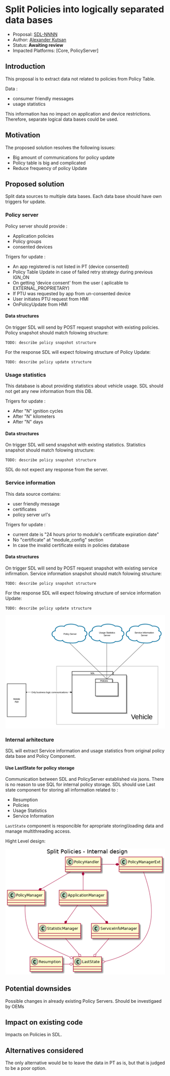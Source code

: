 # Split Policies into logically separated data bases 

* Proposal: [SDL-NNNN](nnnn-split_policies.md)
* Author: [Alexander Kutsan](https://github.com/LuxoftAKutsan)
* Status: **Awaiting review**
* Impacted Platforms: [Core, PolicyServer]

## Introduction
This proposal is to extract data not related to policies from Policy Table.

Data :
 - consumer friendly messages
 - usage statistics

This information has no impact on application and device restrictions. Therefore, separate logical data bases could be used.

## Motivation
The proposed solution resolves the following issues:

 - Big amount of communications for policy update
 - Policy table is big and complicated
 - Reduce frequency of policy Update

## Proposed solution

Split data sources to multiple data bases. Each data base should have own triggers for update. 

### Policy server

Policy server should provide :
 - Application policies
 - Policy groups
 - consented devices

Trigers for update :
 - An app registered is not listed in PT (device consented)
 - Policy Table Update in case of failed retry strategy during previous IGN_ON
 - On getting 'device consent' from the user ( aplicable to EXTERNAL_PROPRIETARY)
 - If PTU was requested by app from un-consented device
 - User initiates PTU request from HMI
 - OnPolicyUpdate from HMI

#### Data structures 

On trigger SDL will send by POST request snapshot with existing policies.
Policy snapshot should match folowing structure:

```
TODO: describe policy snapshot structure

```

For the response SDL will expect folowing structure of Policy Update:

```
TODO: describe policy update structure
```

### Usage statistics

This database is about providing statistics about vehicle usage. SDL should not get any new information from this DB.

Trigers for update :
 - After "N" ignition cycles
 - After "N" kilometers
 - After "N" days

#### Data structures 

On trigger SDL will send snapshot with existing statistics.
Statistics snapshot should match folowing structure:

```
TODO: describe policy snapshot structure

```
SDL do not expect any response from the server.


### Service information

This data source contains:
  - user friendly message
  - certificates
  - policy server url's
  
Trigers for update :
 - current date is "24 hours prior to module's certificate expiration date"
 - No "certificate" at "module_config" section
 - In case the invalid certificate exists in policies database
  

#### Data structures 

On trigger SDL will send by POST request snapshot with existing service infirmation.
Service information snapshot should match folowing structure:

```
TODO: describe policy snapshot structure

```

For the response SDL will expect folowing structure of service information Update:

```
TODO: describe policy update structure
```

![New design approach](../assets/proposals/nnnn-split_policies/split_policy.png)


### Internal arhitecture 

SDL will extract Service information and usage statistics from original policy data base and Policy Component.


#### Use LastState for policy storage

Communication between SDL and PolicyServer established via jsons. There is no reason to use SQL for internal policy storage.
SDL should use Last state component for storing all information related to :

 - Resumption
 - Policies
 - Usage Statistics
 - Service Information

`LastState` component is responcible for apropriate storing\loading data and manage multithreading access.  

Hight Level design: 

![Hight Level design](../assets/proposals/nnnn-split_policies/internal_design.png)


## Potential downsides
 Possible changes in already existing Policy Servers. Should be investigaed by OEMs 

## Impact on existing code
 Impacts on Policies in SDL.
 
## Alternatives considered
The only alternative would be to leave the data in PT as is, but that is judged to be a poor option.

